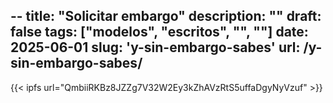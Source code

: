--
title: "Solicitar embargo"
description: ""
draft: false
tags: ["modelos", "escritos", "", ""]
date: 2025-06-01
slug: 'y-sin-embargo-sabes'
url: /y-sin-embargo-sabes/
---


{{< ipfs url="QmbiiRKBz8JZZg7V32W2Ey3kZhAVzRtS5uffaDgyNyVzuf" >}}
